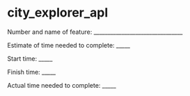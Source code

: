 # city_explorer_apl
Number and name of feature: ________________________________

Estimate of time needed to complete: _____

Start time: _____

Finish time: _____

Actual time needed to complete: _____